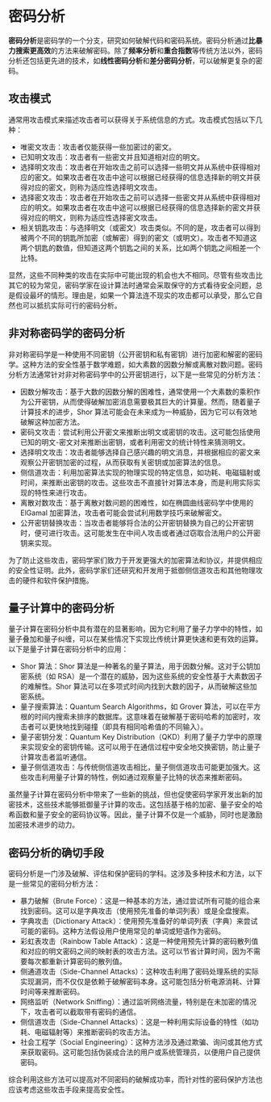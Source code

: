# 密码分析

**密码分析**是密码学的一个分支，研究如何破解代码和密码系统。密码分析通过**比暴力搜索更高效**的方法来破解密码。除了**频率分析**和**重合指数**等传统方法以外，密码分析还包括更先进的技术，如**线性密码分析**和**差分密码分析**，可以破解更复杂的密码。

## 攻击模式

通常用攻击模式来描述攻击者可以获得关于系统信息的方式。攻击模式包括以下几种：

- 唯密文攻击：攻击者仅能获得一些加密过的密文。
- 已知明文攻击：攻击者有一些密文并且知道相对应的明文。
- 选择明文攻击：攻击者在开始攻击之前可以选择一些明文并从系统中获得相对应的密文。如果攻击者在攻击中途可以根据已经获得的信息选择新的明文并获得对应的密文，则称为适应性选择明文攻击。
- 选择密文攻击：攻击者在开始攻击之前可以选择一些密文并从系统中获得相对应的明文。如果攻击者在攻击中途可以根据已经获得的信息选择新的密文并获得对应的明文，则称为适应性选择密文攻击。
- 相关钥匙攻击：与选择明文（或密文）攻击类似。不同的是，攻击者可以得到被两个不同的钥匙所加密（或解密）得到的密文（或明文）。攻击者不知道这两个钥匙的数值，但知道这两个钥匙之间的关系，比如两个钥匙之间相差一个比特。

显然，这些不同种类的攻击在实际中可能出现的机会也大不相同。尽管有些攻击比其它的较为常见，密码学家在设计算法时通常会采取保守的方式看待安全问题，总是假设最坏的情形。理由是，如果一个算法连不现实的攻击都可以承受，那么它自然也可以抵抗实际可行的密码分析。

## 非对称密码学的密码分析

非对称密码学是一种使用不同密钥（公开密钥和私有密钥）进行加密和解密的密码学。这种方法的安全性基于数学难题，如大素数的因数分解或离散对数问题。密码分析方法通常针对非对称密码学中的公开密钥进行，以下是一些常见的分析方法：

- 因数分解攻击：基于大数的因数分解的困难性，通常使用一个大素数的乘积作为公开密钥，从而使得破解加密消息需要极其巨大的计算量。然而，随着量子计算技术的进步，Shor 算法可能会在未来成为一种威胁，因为它可以有效地破解这种加密方法。
- 密码文攻击：尝试利用公开密文来推断出明文或密钥的攻击。这可能包括使用已知的明文-密文对来推断出密钥，或者利用密文的统计特性来猜测明文。
- 选择明文攻击：攻击者能够选择自己感兴趣的明文消息，并根据相应的密文来观察公开密钥加密的过程，从而获取有关密钥或加密算法的信息。
- 侧信道攻击：利用加密算法实现的物理实现的特定信息，如功耗、电磁辐射或时间，来推断出密钥的攻击。这些攻击不直接针对算法本身，而是利用实际实现的特性来进行攻击。
- 离散对数攻击：基于离散对数问题的困难性，如在椭圆曲线密码学中使用的 ElGamal 加密算法，攻击者可能会尝试利用数学技巧来破解密文。
- 公开密钥替换攻击：当攻击者能够将合法的公开密钥替换为自己的公开密钥时，便可进行攻击。这可能发生在中间人攻击或者通过窃取合法用户的公开密钥来实现。

为了防止这些攻击，密码学家们致力于开发更强大的加密算法和协议，并提供相应的安全性证明。此外，密码学家们还研究和开发用于抵御侧信道攻击和其他物理攻击的硬件和软件保护措施。

## 量子计算中的密码分析

量子计算在密码分析中具有潜在的显著影响，因为它利用了量子力学中的特性，如量子叠加和量子纠缠，可以在某些情况下实现比传统计算更快速和更有效的运算。以下是量子计算在密码分析中的应用：

- Shor 算法：Shor 算法是一种著名的量子算法，用于因数分解。这对于公钥加密系统（如 RSA）是一个潜在的威胁，因为这些系统的安全性基于大素数因子的难解性。Shor 算法可以在多项式时间内找到大数的因子，从而破解这些加密系统。
- 量子搜索算法：Quantum Search Algorithms，如 Grover 算法，可以在平方根的时间内搜索未排序的数据库。这意味着在破解基于密码哈希的加密时，攻击者可以更快地找到碰撞（即具有相同哈希值的不同输入）。
- 量子密钥分发：Quantum Key Distribution（QKD）利用了量子力学中的原理来实现安全的密钥传输。这可以用于在通信过程中安全地交换密钥，防止量子计算攻击者监听通信。
- 量子侧信道攻击：与传统侧信道攻击相比，量子侧信道攻击可能更加强大。这些攻击利用量子计算的特性，例如通过观察量子比特的状态来推断密码。

虽然量子计算在密码分析中带来了一些新的挑战，但也促使密码学家开发出新的加密技术，这些技术能够抵御量子计算的攻击。这包括基于格的加密、量子安全的哈希函数和量子安全的密码协议等。因此，量子计算不仅是一个威胁，同时也是激励加密技术进步的动力。

## 密码分析的确切手段

密码分析是一门涉及破解、评估和保护密码的学科。这涉及多种技术和方法，以下是一些常见的密码分析方法：

- 暴力破解（Brute Force）：这是一种基本的方法，通过尝试所有可能的组合来找到密码。这可以是字典攻击（使用预先准备的单词列表）或是全盘搜索。
- 字典攻击（Dictionary Attack）：使用预先准备好的单词列表（字典）来尝试可能的密码。这种方法假设用户使用常见的单词或短语作为密码。
- 彩虹表攻击（Rainbow Table Attack）：这是一种使用预先计算的密码散列值和对应的明文密码之间的映射表的攻击方法。这可以节省计算时间，因为不需要每次都重新计算密码的散列值。
- 侧通道攻击（Side-Channel Attacks）：这种攻击利用了密码处理系统的实际实现漏洞，而不仅仅是依赖于破解密码本身。这可能包括分析电源消耗、计算时间等来推断密码。
- 网络监听（Network Sniffing）：通过监听网络流量，特别是在未加密的情况下，攻击者可以截取带有密码的通信。
- 侧信道攻击（Side-Channel Attacks）：这是一种利用实际设备的特性（如功耗、电磁辐射等）来推断密码的攻击方法。
- 社会工程学（Social Engineering）：这种方法涉及通过欺骗、询问或其他方式来获取密码。这可能包括伪装成合法的用户或系统管理员，以便用户自己提供密码。

综合利用这些方法可以提高对不同密码的破解成功率，而针对性的密码保护方法也应该考虑这些攻击手段来提高安全性。
